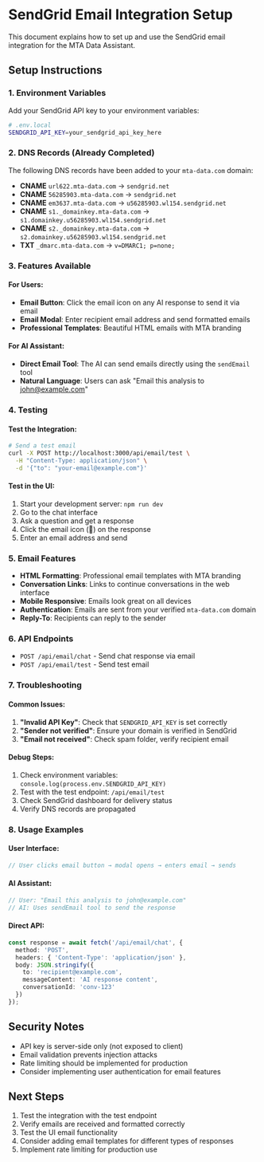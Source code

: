 # SendGrid Email Integration Setup

This document explains how to set up and use the SendGrid email integration for the MTA Data Assistant.

## Setup Instructions

### 1. Environment Variables

Add your SendGrid API key to your environment variables:

```bash
# .env.local
SENDGRID_API_KEY=your_sendgrid_api_key_here
```

### 2. DNS Records (Already Completed)

The following DNS records have been added to your `mta-data.com` domain:

- **CNAME** `url622.mta-data.com` → `sendgrid.net`
- **CNAME** `56285903.mta-data.com` → `sendgrid.net`
- **CNAME** `em3637.mta-data.com` → `u56285903.wl154.sendgrid.net`
- **CNAME** `s1._domainkey.mta-data.com` → `s1.domainkey.u56285903.wl154.sendgrid.net`
- **CNAME** `s2._domainkey.mta-data.com` → `s2.domainkey.u56285903.wl154.sendgrid.net`
- **TXT** `_dmarc.mta-data.com` → `v=DMARC1; p=none;`

### 3. Features Available

#### For Users:
- **Email Button**: Click the email icon on any AI response to send it via email
- **Email Modal**: Enter recipient email address and send formatted emails
- **Professional Templates**: Beautiful HTML emails with MTA branding

#### For AI Assistant:
- **Direct Email Tool**: The AI can send emails directly using the `sendEmail` tool
- **Natural Language**: Users can ask "Email this analysis to john@example.com"

### 4. Testing

#### Test the Integration:
```bash
# Send a test email
curl -X POST http://localhost:3000/api/email/test \
  -H "Content-Type: application/json" \
  -d '{"to": "your-email@example.com"}'
```

#### Test in the UI:
1. Start your development server: `npm run dev`
2. Go to the chat interface
3. Ask a question and get a response
4. Click the email icon (📧) on the response
5. Enter an email address and send

### 5. Email Features

- **HTML Formatting**: Professional email templates with MTA branding
- **Conversation Links**: Links to continue conversations in the web interface
- **Mobile Responsive**: Emails look great on all devices
- **Authentication**: Emails are sent from your verified `mta-data.com` domain
- **Reply-To**: Recipients can reply to the sender

### 6. API Endpoints

- `POST /api/email/chat` - Send chat response via email
- `POST /api/email/test` - Send test email

### 7. Troubleshooting

#### Common Issues:

1. **"Invalid API Key"**: Check that `SENDGRID_API_KEY` is set correctly
2. **"Sender not verified"**: Ensure your domain is verified in SendGrid
3. **"Email not received"**: Check spam folder, verify recipient email

#### Debug Steps:

1. Check environment variables: `console.log(process.env.SENDGRID_API_KEY)`
2. Test with the test endpoint: `/api/email/test`
3. Check SendGrid dashboard for delivery status
4. Verify DNS records are propagated

### 8. Usage Examples

#### User Interface:
```typescript
// User clicks email button → modal opens → enters email → sends
```

#### AI Assistant:
```typescript
// User: "Email this analysis to john@example.com"
// AI: Uses sendEmail tool to send the response
```

#### Direct API:
```typescript
const response = await fetch('/api/email/chat', {
  method: 'POST',
  headers: { 'Content-Type': 'application/json' },
  body: JSON.stringify({
    to: 'recipient@example.com',
    messageContent: 'AI response content',
    conversationId: 'conv-123'
  })
});
```

## Security Notes

- API key is server-side only (not exposed to client)
- Email validation prevents injection attacks
- Rate limiting should be implemented for production
- Consider implementing user authentication for email features

## Next Steps

1. Test the integration with the test endpoint
2. Verify emails are received and formatted correctly
3. Test the UI email functionality
4. Consider adding email templates for different types of responses
5. Implement rate limiting for production use
